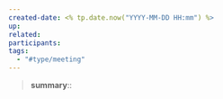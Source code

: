 ```yaml
---
created-date: <% tp.date.now("YYYY-MM-DD HH:mm") %>
up:
related:
participants:
tags:
  - "#type/meeting"
---
```


> **summary**::
